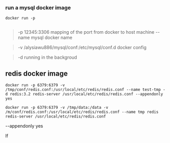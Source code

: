 ### run a mysql docker image 
```
docker run -p 


```

> -p 12345:3306 
mapping of the port from docker to host machine
> --name mysql
docker name

> -v /alysiawu886/mysql/conf:/etc/mysql/conf.d
docker config 

> -d
running in the backgroud



## redis docker image
`docker run -p 6379:6379 -v /tmp/conf/redis.conf:/usr/local/etc/redis/redis.conf --name test-tmp -d redis:3.2 redis-server /usr/local/etc/redis/redis.conf --appendonly yes`


```
docker run -p 6379:6379 -v /tmp/data:/data -v /m/conf/redis.conf:/usr/local/etc/redis/redis.conf --name tmp redis redis-server /usr/local/etc/redis/redis.conf
```
--appendonly yes

lf